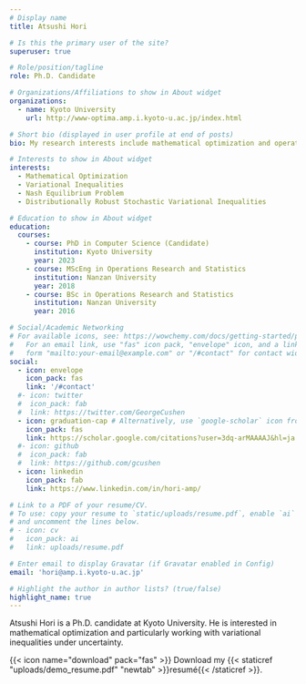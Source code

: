 ```yaml
---
# Display name
title: Atsushi Hori

# Is this the primary user of the site?
superuser: true

# Role/position/tagline
role: Ph.D. Candidate

# Organizations/Affiliations to show in About widget
organizations:
  - name: Kyoto University
    url: http://www-optima.amp.i.kyoto-u.ac.jp/index.html

# Short bio (displayed in user profile at end of posts)
bio: My research interests include mathematical optimization and operations research.

# Interests to show in About widget
interests:
  - Mathematical Optimization
  - Variational Inequalities
  - Nash Equilibrium Problem
  - Distributionally Robust Stochastic Variational Inequalities

# Education to show in About widget
education:
  courses:
    - course: PhD in Computer Science (Candidate)
      institution: Kyoto University
      year: 2023
    - course: MScEng in Operations Research and Statistics
      institution: Nanzan University
      year: 2018
    - course: BSc in Operations Research and Statistics
      institution: Nanzan University
      year: 2016

# Social/Academic Networking
# For available icons, see: https://wowchemy.com/docs/getting-started/page-builder/#icons
#   For an email link, use "fas" icon pack, "envelope" icon, and a link in the
#   form "mailto:your-email@example.com" or "/#contact" for contact widget.
social:
  - icon: envelope
    icon_pack: fas
    link: '/#contact'
  #- icon: twitter
  #  icon_pack: fab
  #  link: https://twitter.com/GeorgeCushen
  - icon: graduation-cap # Alternatively, use `google-scholar` icon from `ai` icon pack
    icon_pack: fas
    link: https://scholar.google.com/citations?user=3dq-arMAAAAJ&hl=ja
  #- icon: github
  #  icon_pack: fab
  #  link: https://github.com/gcushen
  - icon: linkedin
    icon_pack: fab
    link: https://www.linkedin.com/in/hori-amp/

# Link to a PDF of your resume/CV.
# To use: copy your resume to `static/uploads/resume.pdf`, enable `ai` icons in `params.toml`,
# and uncomment the lines below.
# - icon: cv
#   icon_pack: ai
#   link: uploads/resume.pdf

# Enter email to display Gravatar (if Gravatar enabled in Config)
email: 'hori@amp.i.kyoto-u.ac.jp'

# Highlight the author in author lists? (true/false)
highlight_name: true
---
```


Atsushi Hori is a Ph.D. candidate at Kyoto University. He is interested in mathematical optimization and particularly working with variational inequalities under uncertainty.

{{< icon name="download" pack="fas" >}} Download my {{< staticref "uploads/demo_resume.pdf" "newtab" >}}resumé{{< /staticref >}}.
